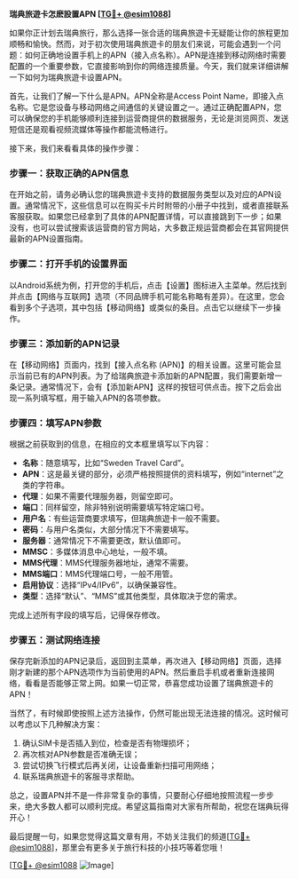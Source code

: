 **瑞典旅遊卡怎麽設置APN [[TG💪+ @esim1088](https://t.me/s/esim1088)]**

如果你正计划去瑞典旅行，那么选择一张合适的瑞典旅遊卡无疑能让你的旅程更加顺畅和愉快。然而，对于初次使用瑞典旅遊卡的朋友们来说，可能会遇到一个问题：如何正确地设置手机上的APN（接入点名称）。APN是连接到移动网络时需要配置的一个重要参数，它直接影响到你的网络连接质量。今天，我们就来详细讲解一下如何为瑞典旅遊卡设置APN。

首先，让我们了解一下什么是APN。APN全称是Access Point Name，即接入点名称。它是您设备与移动网络之间通信的关键设置之一。通过正确配置APN，您可以确保您的手机能够顺利连接到运营商提供的数据服务，无论是浏览网页、发送短信还是观看视频流媒体等操作都能流畅进行。

接下来，我们来看看具体的操作步骤：

### 步骤一：获取正确的APN信息
在开始之前，请务必确认您的瑞典旅遊卡支持的数据服务类型以及对应的APN设置。通常情况下，这些信息可以在购买卡片时附带的小册子中找到，或者直接联系客服获取。如果您已经拿到了具体的APN配置详情，可以直接跳到下一步；如果没有，也可以尝试搜索该运营商的官方网站，大多数正规运营商都会在其官网提供最新的APN设置指南。

### 步骤二：打开手机的设置界面
以Android系统为例，打开您的手机后，点击【设置】图标进入主菜单。然后找到并点击【网络与互联网】选项（不同品牌手机可能名称略有差异）。在这里，您会看到多个子选项，其中包括【移动网络】或类似的条目。点击它以继续下一步操作。

### 步骤三：添加新的APN记录
在【移动网络】页面内，找到【接入点名称 (APN)】的相关设置。这里可能会显示当前已有的APN列表。为了给瑞典旅遊卡添加新的APN配置，我们需要新增一条记录。通常情况下，会有【添加新APN】这样的按钮可供点击。按下之后会出现一系列填写框，用于输入APN的各项参数。

### 步骤四：填写APN参数
根据之前获取到的信息，在相应的文本框里填写以下内容：
- **名称**：随意填写，比如“Sweden Travel Card”。
- **APN**：这是最关键的部分，必须严格按照提供的资料填写，例如“internet”之类的字符串。
- **代理**：如果不需要代理服务器，则留空即可。
- **端口**：同样留空，除非特别说明需要填写特定端口号。
- **用户名**：有些运营商要求填写，但瑞典旅遊卡一般不需要。
- **密码**：与用户名类似，大部分情况下不需要填写。
- **服务器**：通常情况下不需要更改，默认值即可。
- **MMSC**：多媒体消息中心地址，一般不填。
- **MMS代理**：MMS代理服务器地址，通常不需要。
- **MMS端口**：MMS代理端口号，一般不用管。
- **启用协议**：选择“IPv4/IPv6”，以确保兼容性。
- **类型**：选择“默认”、“MMS”或其他类型，具体取决于您的需求。

完成上述所有字段的填写后，记得保存修改。

### 步骤五：测试网络连接
保存完新添加的APN记录后，返回到主菜单，再次进入【移动网络】页面，选择刚才新建的那个APN选项作为当前使用的APN。然后重启手机或者重新连接网络，看看是否能够正常上网。如果一切正常，恭喜您成功设置了瑞典旅遊卡的APN！

当然了，有时候即使按照上述方法操作，仍然可能出现无法连接的情况。这时候可以考虑以下几种解决方案：
1. 确认SIM卡是否插入到位，检查是否有物理损坏；
2. 再次核对APN参数是否准确无误；
3. 尝试切换飞行模式后再关闭，让设备重新扫描可用网络；
4. 联系瑞典旅遊卡的客服寻求帮助。

总之，设置APN并不是一件非常复杂的事情，只要耐心仔细地按照流程一步步来，绝大多数人都可以顺利完成。希望这篇指南对大家有所帮助，祝您在瑞典玩得开心！

最后提醒一句，如果您觉得这篇文章有用，不妨关注我们的频道[[TG💪+ @esim1088](https://t.me/s/esim1088)]，那里会有更多关于旅行科技的小技巧等着您哦！ 

[[TG💪+ @esim1088](https://t.me/s/esim1088) ![Image](https://i.postimg.cc/4NQfJmqS/Snipaste-2025-05-13-00-14-12.png)]